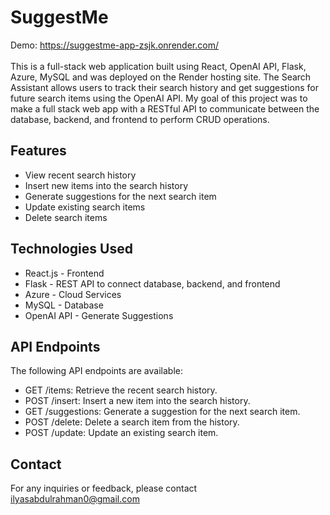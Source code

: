 # SuggestMe
Demo: https://suggestme-app-zsjk.onrender.com/ <br />
<br />
This is a full-stack web application built using React, OpenAI API, Flask, Azure, MySQL and was deployed on the Render hosting site. 
The Search Assistant allows users to track their search history and get 
suggestions for future search items using the OpenAI API. My goal of this project was to make a full stack web app with a 
RESTful API to communicate between the database, backend, and frontend to perform CRUD operations.

## Features
* View recent search history
* Insert new items into the search history
* Generate suggestions for the next search item
* Update existing search items
* Delete search items

## Technologies Used
* React.js - Frontend
* Flask - REST API to connect database, backend, and frontend
* Azure - Cloud Services
* MySQL - Database
* OpenAI API - Generate Suggestions

## API Endpoints
The following API endpoints are available:

* GET /items: Retrieve the recent search history.
* POST /insert: Insert a new item into the search history.
* GET /suggestions: Generate a suggestion for the next search item.
* POST /delete: Delete a search item from the history.
* POST /update: Update an existing search item.

## Contact
For any inquiries or feedback, please contact ilyasabdulrahman0@gmail.com
